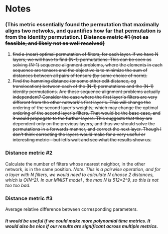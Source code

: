# Notes


### (This metric essentially found the permutation that maximally aligns two netwoks, and quantifies how far that permutation is from the identity permutation.) ~~Distance metric #1 (not as feasible, and likely not as well received)~~
1) ~~find a (near) optimal permutation of filters, for each layer.  If we have N layers, we will have to find (N-1) permutations.  This can be seen as solving (N-1) sequence alignment problems, where the elements in each sequence are tensors and the objective is to minimize the sum of distances between all pairs of tensors (by some choice of norm).~~
2) ~~Find the hamming distance (or some other edit distance, eg translocation) between each of the (N-1) permutations and the (N-1) identity permutations.~~
~~Are these sequence alignment problems actually independent?  Consider the case where the first layer's filters are very different from the other network's first layer's.  This will change the ordering of the second layer's weights, which may change the optimal ordering of the second layer's filters.  That would be the base case, and it would propogate to the further layers.  This suggests that they are dependent only on the previous layers, and thus we should solve the permutations in a forwards manner, and correct the next layer.  Though I don't think correcting the layers would make for a very useful or interesting metric - but let's wait and see what the results show us.~~


### Distance metric #2
Calculate the number of filters whose nearest neighbor, in the other network, is in the same position. _Note: This is a pairwise operation, and for a layer with N filters, we would need to calculate N choose 2 distances, which is O(N^2).  In our MNIST model , the max N is 512=2^9, so this is not too too bad._

### Distance metric #3
Average relative difference between corresponding parameters.

##### It would be useful if we could make more polynomial time metrics.  It would also be nice if our results are significant across multiple metrics.
